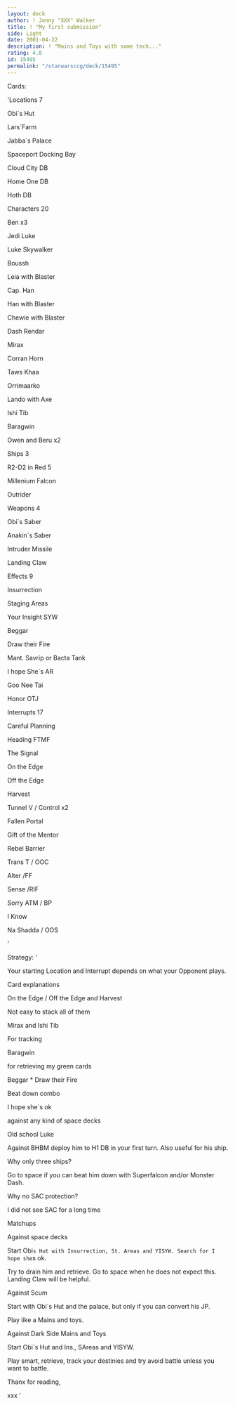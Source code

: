 ```yaml
---
layout: deck
author: ! Jonny "XXX" Walker
title: ! "My first submission"
side: Light
date: 2001-04-22
description: ! "Mains and Toys with some tech..."
rating: 4.0
id: 15495
permalink: "/starwarsccg/deck/15495"
---
```

Cards: 

'Locations 7

Obi`s Hut

Lars`Farm

Jabba`s Palace

Spaceport Docking Bay

Cloud City DB

Home One DB

Hoth DB


Characters 20

Ben x3

Jedi Luke

Luke Skywalker

Boussh

Leia with Blaster

Cap. Han

Han with Blaster

Chewie with Blaster

Dash Rendar

Mirax

Corran Horn

Taws Khaa

Orrimaarko

Lando with Axe

Ishi Tib

Baragwin

Owen and Beru x2


Ships 3

R2-D2 in Red 5

Millenium Falcon

Outrider


Weapons 4

Obi`s Saber

Anakin`s Saber

Intruder Missile

Landing Claw


Effects 9

Insurrection

Staging Areas

Your Insight SYW

Beggar

Draw their Fire

Mant. Savrip or Bacta Tank

I hope She`s AR

Goo Nee Tai

Honor OTJ


Interrupts 17

Careful Planning

Heading FTMF

The Signal

On the Edge

Off the Edge

Harvest

Tunnel V / Control x2

Fallen Portal

Gift of the Mentor

Rebel Barrier

Trans T / OOC 

Alter /FF

Sense /RIF

Sorry ATM / BP

I Know

Na Shadda / OOS

'

Strategy: '

Your starting Location and Interrupt depends on what your Opponent plays.


Card explanations

On the Edge / Off the Edge and Harvest

Not easy to stack all of them


Mirax and Ishi Tib

For tracking


Baragwin

for retrieving my green cards


Beggar * Draw their Fire

Beat down combo


I hope she`s ok

against any kind of space decks


Old school Luke

Against BHBM deploy him to H1 DB in your first turn. Also useful for his ship.



Why only three ships?

Go to space if you can beat him down with Superfalcon and/or Monster Dash.


Why no SAC protection?

I did not see SAC for a long time



Matchups

Against space decks

Start Obi`s Hut with Insurrection, St. Areas and YISYW. Search for I hope she`s ok.

Try to drain him and retrieve. Go to space when he does not expect this. Landing Claw will be helpful.


Against Scum

Start with Obi`s Hut and the palace, but only if you can convert his JP.

Play like a Mains and toys.


Against Dark Side Mains and Toys

Start Obi`s Hut and Ins., SAreas and YISYW.

Play smart, retrieve, track your destinies and try avoid battle unless you want to battle.



Thanx for reading,

xxx '
